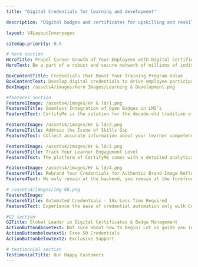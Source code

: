 ```yaml
---
title: "Digital Credentials for learning and development"

description: "Digital badges and certificates for upskilling and reskilling or any L&D program"

layout: V4LayoutInnerpages

sitemap.priority: 0.9

# hero section
HeroTitle: Propel Career Growth of Your Employees with Digital Certificates & Badges
HeroText: Be a part of a robust and secure network of millions of individuals who take their careers forward with CertifyMe.

BoxContentTitle: Credentials that Boost Your Training Program Value
BoxContentText: Develop digital credentials to drive employee participation in corporate training programs for your organization. Offer them the right tool to showcase their skills online and eliminate the air of confusion surrounding the authenticity of the program. Include program details in digital badges in a verifiable manner to attract a larger talent pool to engage with your programs.
BoxImage: /assets4/images/Hero Images/Learning & Development.png

#features section
Feature1Image: /assets4/images/Hr & ld/1.png
Feature1Title: Seamless Integration of Open Badges in LMS's
Feature1Text: CertifyMe is the solution for the decade-old tradition of extended waiting between the course completion date and the date of receiving the credentials for the program. Make the certification process streamlined for learners by issuing and delivering digital certificates right when they complete a program. Simply integrate our platform into your existing learning management system (LMSs) to share automated, socially shareable digital credentials.

Feature2Image: /assets4/images/Hr & ld/2.png
Feature2Title: Address the Issue of Skills Gap
Feature2Text: Collect accurate information about your learner competency to design and offer the right course for skill enhancement and career development. Determine employees’ level of knowledge and skills to assign L&D programs and help them scale their expertise. Decide the best positions for your trainees to connect opportunities with career goals.

Feature3Image: /assets4/images/Hr & ld/3.png
Feature3Title: Track Your Learner Engagement Level
Feature3Text: The platform of CertifyMe comes with a detailed analytics guide to offer insights into program level, recipient level, and organizational level credentials data. Analyze them to unlock information on program engagement, social media shares, credential verification, social impressions, and many more that earlier you had no access to. Take actions based on such valuable details to improve program completion rates.

Feature4Image: /assets4/images/Hr & ld/4.png
Feature4Title: Rebrand Your Credentials for Authentic Brand Image Reflection
Feature4Text: We only remain at the backend, you remain at the forefront. Our customizable digital credentialing platform offers a branding experience like no other. We let you enjoy complete control over your credential header, footer, and navbar along with specially designated places online for brand promotion. Your marketing needs are sorted just by onboarding us.

# /assets4/images/img-08.png
Feature5Image:
Feature5Title: Automated Credentials - 16x Less Time Required
Feature5Text: Experience the ease of credential automation only with CertifyMe. Quick delivery and tracking of as many credentials as you issue. Don’t be in the dark anymore about the future of credentials offered by you - track them down whenever you want, wherever you want.<br> Integrate us into your learning management system (LMSs) for a simplified yet effective credential management solution.

#G2 section
G2Title: Global Leader in Digital Certificates & Badge Management
ActionButtonAbovetext: Not sure about how to begin? Let us guide you in the right direction!
ActionButtonbelowtext1: Free 50 Credentials
ActionButtonbelowtext2: Exclusive Support

# testimonial section
TestimonialTitle: Our Happy Customers
---
```

